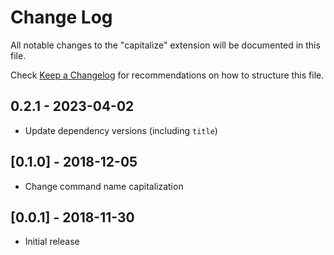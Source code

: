 # Change Log

All notable changes to the "capitalize" extension will be documented in this file.

Check [Keep a Changelog](http://keepachangelog.com/) for recommendations on how to structure this file.

## 0.2.1 - 2023-04-02

- Update dependency versions (including `title`)

## [0.1.0] - 2018-12-05

- Change command name capitalization

## [0.0.1] - 2018-11-30

- Initial release
